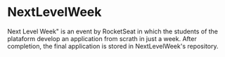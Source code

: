 # NextLevelWeek
Next Level Week" is an event by RocketSeat in which the students of the plataform develop an application from scrath in just a week. After completion, the final application is stored in NextLevelWeek's repository.
